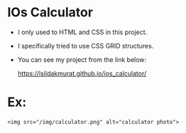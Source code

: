 # IOs Calculator

- I only used to HTML and CSS in this project.
- I specifically tried to use CSS GRID structures.
- You can see my project from the link below:

    https://isildakmurat.github.io/ios_calculator/

# Ex:

    <img src="/img/calculator.png" alt="calculator photo">